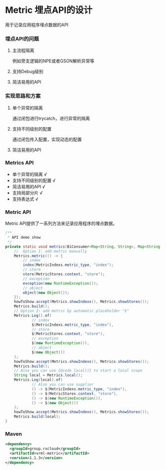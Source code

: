 # Metric 埋点API的设计

用于记录应用程序埋点数据的API

### 埋点API的问题

1. 主流程隔离

    例如旁支逻辑的NPE或者GSON解析异常等
    
2. 支持Debug级别

3. 简洁易用的API

### 实现思路和方案

1. 单个异常的隔离

    通过闭包进行trycatch，进行异常的隔离

2. 支持不同级别的配置

    通过闭包传入配置，实现动态的配置
    
3. 简洁易用的API

### Metrics API

* 单个异常的隔离 √
* 支持不同级别的配置 √
* 简洁易用的API √
* 支持局部分片 √
* 支持表达式 √

### Metric API

Metric API提供了一系列方法来记录应用程序的埋点数据。

```java
/**
 * API demo show
 */
private static void metrics(BiConsumer<Map<String, String>, Map<String, String>> howToShow) {
    //  Option 1: add metric manually
    Metrics.metric(() -> {
        // index
        index(MetricIndexs.metric_type, "index");
        // store
        store(MetricStores.context, "store");
        // exception
        exception(new RuntimeException());
        // object
        object(new Object());
    });
    howToShow.accept(Metrics.showIndexs(), Metrics.showStores());
    Metrics.build();
    // Option 2: add metric by automatic placeholder "$"
    Metrics.Log().of(
            // index
            $(MetricIndexs.metric_type, "index"),
            // store
            $(MetricStores.context, "store"),
            // exception
            $(new RuntimeException()),
            // object
            $(new Object())
    );
    howToShow.accept(Metrics.showIndexs(), Metrics.showStores());
    Metrics.build();
    // Also you can use {@code local()} to start a local scope
    String local = Metrics.local();
    Metrics.Log(local).of(
            // Also you can use supplier
            () -> $(MetricIndexs.metric_type, "index"),
            () -> $(MetricStores.context, "store"),
            () -> $(new RuntimeException()),
            () -> $(new Object())
    );
    howToShow.accept(Metrics.showIndexs(), Metrics.showStores());
    Metrics.build(local);
}
```

### Maven

```xml
<dependency>
  <groupId>group.rxcloud</groupId>
  <artifactId>vrml-metric</artifactId>
  <version>1.1.3</version>
</dependency>
```